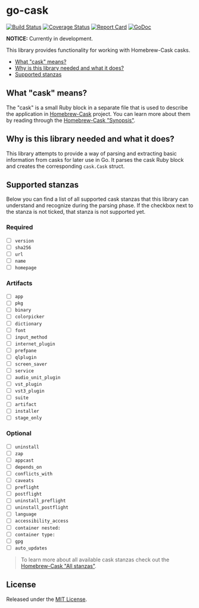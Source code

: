 # go-cask

[![Build Status](https://travis-ci.org/victorpopkov/go-cask.svg?branch=master)](https://travis-ci.org/victorpopkov/go-cask)
[![Coverage Status](https://coveralls.io/repos/github/victorpopkov/go-cask/badge.svg?branch=master)](https://coveralls.io/github/victorpopkov/go-cask?branch=master)
[![Report Card](https://goreportcard.com/badge/github.com/victorpopkov/go-cask)](https://goreportcard.com/badge/github.com/victorpopkov/go-cask)
[![GoDoc](https://godoc.org/github.com/victorpopkov/go-cask?status.svg)](https://godoc.org/github.com/victorpopkov/go-cask)

**NOTICE:** Currently in development.

This library provides functionality for working with Homebrew-Cask casks.

- [What "cask" means?](#what-cask-means)
- [Why is this library needed and what it does?](#why-is-this-library-needed-and-what-it-does)
- [Supported stanzas](#supported-stanzas)

## What "cask" means?

The "cask" is a small Ruby block in a separate file that is used to describe the
application in [Homebrew-Cask](https://github.com/caskroom/homebrew-cask)
project. You can learn more about them by reading through the
[Homebrew-Cask "Synopsis"](https://github.com/caskroom/homebrew-cask/blob/master/doc/cask_language_reference/readme.md#synopsis).

## Why is this library needed and what it does?

This library attempts to provide a way of parsing and extracting basic
information from casks for later use in Go. It parses the cask Ruby block and
creates the corresponding `cask.Cask` struct.

## Supported stanzas

Below you can find a list of all supported cask stanzas that this library can
understand and recognize during the parsing phase. If the checkbox next to the
stanza is not ticked, that stanza is not supported yet.

### Required

- [ ] `version`
- [ ] `sha256`
- [ ] `url`
- [ ] `name`
- [ ] `homepage`

### Artifacts

- [ ] `app`
- [ ] `pkg`
- [ ] `binary`
- [ ] `colorpicker`
- [ ] `dictionary`
- [ ] `font`
- [ ] `input_method`
- [ ] `internet_plugin`
- [ ] `prefpane`
- [ ] `qlplugin`
- [ ] `screen_saver`
- [ ] `service`
- [ ] `audio_unit_plugin`
- [ ] `vst_plugin`
- [ ] `vst3_plugin`
- [ ] `suite`
- [ ] `artifact`
- [ ] `installer`
- [ ] `stage_only`

### Optional

- [ ] `uninstall`
- [ ] `zap`
- [ ] `appcast`
- [ ] `depends_on`
- [ ] `conflicts_with`
- [ ] `caveats`
- [ ] `preflight`
- [ ] `postflight`
- [ ] `uninstall_preflight`
- [ ] `uninstall_postflight`
- [ ] `language`
- [ ] `accessibility_access`
- [ ] `container nested:`
- [ ] `container type:`
- [ ] `gpg`
- [ ] `auto_updates`

> To learn more about all available cask stanzas check out the
[Homebrew-Cask "All stanzas"](https://github.com/caskroom/homebrew-cask/blob/master/doc/cask_language_reference/all_stanzas.md).

## License

Released under the [MIT License](https://opensource.org/licenses/MIT).
